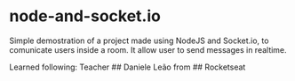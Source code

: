 # node-and-socket.io
Simple demostration of a project made using NodeJS and Socket.io, to comunicate users inside a room. It allow user to send messages in realtime.

Learned following: Teacher ## Daniele Leão from ## Rocketseat
